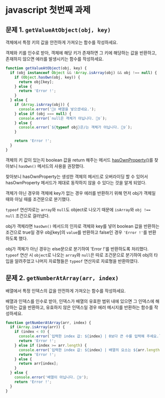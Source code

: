 # javascript 첫번째 과제

## 문제 1. `getValueAtObject(obj, key)`

객체에서 특정 키의 값을 안전하게 가져오는 함수를 작성하세요.

객체와 키를 인수로 받아, 객체에 해당 키가 존재하면 그 키에 해당하는 값을 반환하고, 존재하지 않으면 에러를 발생시키는 함수를 작성하세요.

```javascript
function getValueAtObject(obj, key) {
  if (obj instanceof Object && !Array.isArray(obj) && obj !== null) {
    if (Object.hasOwn(obj, key)) {
      return obj[key];
    } else {
      return 'Error !';
    }
  } else {
    if (Array.isArray(obj)) {
      console.error('🙅‍♀️ 배열을 넣으셨네요.');
    } else if (obj === null) {
      console.error(`null은 객체가 아닙니다. 🙅‍♀️`);
    } else {
      console.error(`${typeof obj}은/는 객체가 아닙니다. 🙅‍♀️`);
    }

    return 'Error !';
  }
}
```

객체의 키 값이 있는지 boolean 값을 return 해주는 메서드 [hasOwnProperty()](https://developer.mozilla.org/ko/docs/Web/JavaScript/Reference/Global_Objects/Object/hasOwnProperty)를 찾아보니 `hasOwn()` 메서드의 사용을 권장했다.

찾아보니 hasOwnProperty는 생성한 객체의 메서드로 오버라이딩 할 수 있어서 hasOwnProperty 메서드가 제대로 동작하지 않을 수 있다는 것을 알게 되었다.

객체가 아닌 경우와 객체에 key가 없는 경우 에러를 반환하기 위해 먼저 obj가 객체일 때와 아닐 때를 조건문으로 분기했다.

`typeof` 연산자로는 `array`와 `null`도 object로 나오기 때문에 `isArray`와 `obj !== null` 조건으로 걸러냈다.

obj가 객체라면 `hasOwn()` 메서드의 인자로 객체와 key를 넣어 boolean 값을 반환하는 조건으로 true일 경우 obj[key]의 `value`를 반환하고 false인 경우 `'Error !'`를 반환하도록 했다.

obj가 객체가 아닌 경우는 else문으로 분기하여 'Error !'를 반환하도록 처리했다.
`typeof` 연산 시 `object`로 나오는 `array`와 `null`은 따로 조건문으로 분기하여 obj의 타입을 알려주었고 나머지 자료형들은 `typeof` 연산자로 자료형을 반환하였다.

## 문제 2. `getNumberAtArray(arr, index)`

배열에서 특정 인덱스의 값을 안전하게 가져오는 함수를 작성하세요.

배열과 인덱스를 인수로 받아, 인덱스가 배열의 유효한 범위 내에 있으면 그 인덱스에 해당하는 값을 반환하고, 유효하지 않은 인덱스일 경우 에러 메시지를 반환하는 함수를 작성하세요.

```javascript
function getNumberAtArray(arr, index) {
  if (Array.isArray(arr)) {
    if (index < 0) {
      console.error(`입력한 index 값: ${index} | 0보다 큰 수를 입력해 주세요.`);
      return 'Error !';
    } else if (index >= arr.length) {
      console.error(`입력한 index 값: ${index} | 배열의 요소는 ${arr.length}개 입니다. 0부터 ${arr.length - 1} 이내의 숫자를 입력해 주세요.`);
      return 'Error !';
    } else {
      return arr[index];
    }
  } else {
    console.error('배열이 아닙니다. 🙅‍♀️');
    return 'Error !';
  }
}
```
